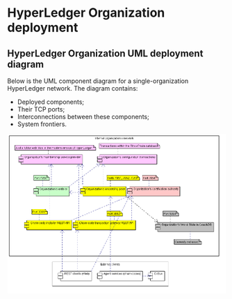 # HyperLedger Organization deployment
## HyperLedger Organization UML deployment diagram
Below is the UML component diagram for a single-organization HyperLedger network. The diagram contains:
- Deployed components;
- Their TCP ports;
- Interconnections between these components;
- System frontiers.

![](organization-deployment.png)
